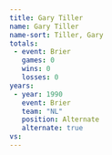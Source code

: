 ```yaml
---
title: Gary Tiller
name: Gary Tiller
name-sort: Tiller, Gary
totals:
 - event: Brier
   games: 0
   wins: 0
   losses: 0
years:
 - year: 1990
   event: Brier
   team: "NL"
   position: Alternate
   alternate: true
vs:
---
```

